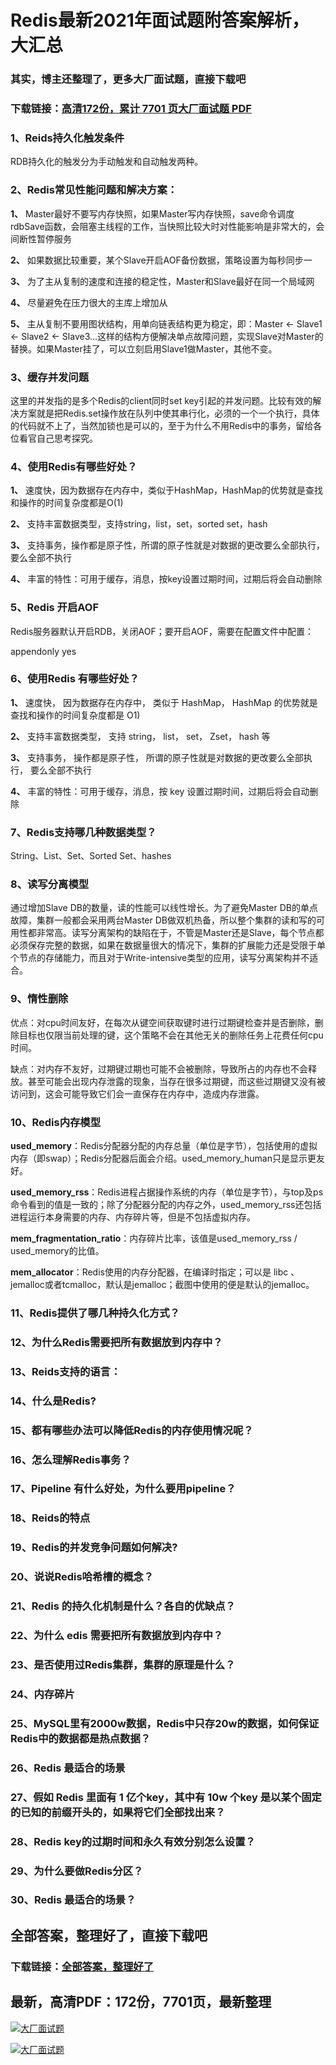 # Redis最新2021年面试题附答案解析，大汇总

### 其实，博主还整理了，更多大厂面试题，直接下载吧

### 下载链接：[高清172份，累计 7701 页大厂面试题  PDF](https://github.com/souyunku/DevBooks/blob/master/docs/index.md)



### 1、Reids持久化触发条件

RDB持久化的触发分为手动触发和自动触发两种。


### 2、Redis常见性能问题和解决方案：

**1、** Master最好不要写内存快照，如果Master写内存快照，save命令调度rdbSave函数，会阻塞主线程的工作，当快照比较大时对性能影响是非常大的，会间断性暂停服务

**2、** 如果数据比较重要，某个Slave开启AOF备份数据，策略设置为每秒同步一

**3、** 为了主从复制的速度和连接的稳定性，Master和Slave最好在同一个局域网

**4、** 尽量避免在压力很大的主库上增加从

**5、** 主从复制不要用图状结构，用单向链表结构更为稳定，即：Master <- Slave1 <- Slave2 <- Slave3…这样的结构方便解决单点故障问题，实现Slave对Master的替换。如果Master挂了，可以立刻启用Slave1做Master，其他不变。


### 3、缓存并发问题

这里的并发指的是多个Redis的client同时set key引起的并发问题。比较有效的解决方案就是把Redis.set操作放在队列中使其串行化，必须的一个一个执行，具体的代码就不上了，当然加锁也是可以的，至于为什么不用Redis中的事务，留给各位看官自己思考探究。


### 4、使用Redis有哪些好处？

**1、** 速度快，因为数据存在内存中，类似于HashMap，HashMap的优势就是查找和操作的时间复杂度都是O(1)

**2、** 支持丰富数据类型，支持string，list，set，sorted set，hash

**3、** 支持事务，操作都是原子性，所谓的原子性就是对数据的更改要么全部执行，要么全部不执行

**4、** 丰富的特性：可用于缓存，消息，按key设置过期时间，过期后将会自动删除


### 5、Redis 开启AOF

Redis服务器默认开启RDB，关闭AOF；要开启AOF，需要在配置文件中配置：

appendonly yes


### 6、使用Redis 有哪些好处？

**1、** 速度快， 因为数据存在内存中， 类似于 HashMap， HashMap 的优势就是查找和操作的时间复杂度都是 O1)

**2、** 支持丰富数据类型， 支持 string， list， set， Zset， hash 等

**3、** 支持事务， 操作都是原子性， 所谓的原子性就是对数据的更改要么全部执行， 要么全部不执行

**4、** 丰富的特性：可用于缓存，消息，按 key 设置过期时间，过期后将会自动删除


### 7、Redis支持哪几种数据类型？

String、List、Set、Sorted Set、hashes


### 8、读写分离模型

通过增加Slave DB的数量，读的性能可以线性增长。为了避免Master DB的单点故障，集群一般都会采用两台Master DB做双机热备，所以整个集群的读和写的可用性都非常高。读写分离架构的缺陷在于，不管是Master还是Slave，每个节点都必须保存完整的数据，如果在数据量很大的情况下，集群的扩展能力还是受限于单个节点的存储能力，而且对于Write-intensive类型的应用，读写分离架构并不适合。


### 9、惰性删除

优点：对cpu时间友好，在每次从键空间获取键时进行过期键检查并是否删除，删除目标也仅限当前处理的键，这个策略不会在其他无关的删除任务上花费任何cpu时间。

缺点：对内存不友好，过期键过期也可能不会被删除，导致所占的内存也不会释放。甚至可能会出现内存泄露的现象，当存在很多过期键，而这些过期键又没有被访问到，这会可能导致它们会一直保存在内存中，造成内存泄露。


### 10、Redis内存模型

**used_memory**：Redis分配器分配的内存总量（单位是字节），包括使用的虚拟内存（即swap）；Redis分配器后面会介绍。used_memory_human只是显示更友好。

**used_memory_rss**：Redis进程占据操作系统的内存（单位是字节），与top及ps命令看到的值是一致的；除了分配器分配的内存之外，used_memory_rss还包括进程运行本身需要的内存、内存碎片等，但是不包括虚拟内存。

**mem_fragmentation_ratio**：内存碎片比率，该值是used_memory_rss / used_memory的比值。

**mem_allocator**：Redis使用的内存分配器，在编译时指定；可以是 libc 、jemalloc或者tcmalloc，默认是jemalloc；截图中使用的便是默认的jemalloc。


### 11、Redis提供了哪几种持久化方式？
### 12、为什么Redis需要把所有数据放到内存中？
### 13、Reids支持的语言：
### 14、什么是Redis?
### 15、都有哪些办法可以降低Redis的内存使用情况呢？
### 16、怎么理解Redis事务？
### 17、Pipeline 有什么好处，为什么要用pipeline？
### 18、Reids的特点
### 19、Redis的并发竞争问题如何解决?
### 20、说说Redis哈希槽的概念？
### 21、Redis 的持久化机制是什么？各自的优缺点？
### 22、为什么 edis 需要把所有数据放到内存中？
### 23、是否使用过Redis集群，集群的原理是什么？
### 24、内存碎片
### 25、MySQL里有2000w数据，Redis中只存20w的数据，如何保证Redis中的数据都是热点数据？
### 26、Redis 最适合的场景
### 27、假如 Redis 里面有 1 亿个key，其中有 10w 个key 是以某个固定的已知的前缀开头的，如果将它们全部找出来？
### 28、Redis key的过期时间和永久有效分别怎么设置？
### 29、为什么要做Redis分区？
### 30、Redis 最适合的场景？




## 全部答案，整理好了，直接下载吧

### 下载链接：[全部答案，整理好了](https://www.souyunku.com/wp-content/uploads/weixin/githup-weixin-2.png)




## 最新，高清PDF：172份，7701页，最新整理

[![大厂面试题](https://www.souyunku.com/wp-content/uploads/weixin/mst.png "架构师专栏")](https://www.souyunku.com/wp-content/uploads/weixin/githup-weixin.png "架构师专栏")

[![大厂面试题](https://www.souyunku.com/wp-content/uploads/weixin/githup-weixin.png "架构师专栏")](https://www.souyunku.com/wp-content/uploads/weixin/githup-weixin.png "架构师专栏")
